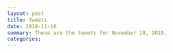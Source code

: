 ```yaml
---
layout: post
title: Tweets
date: 2018-11-18
summary: These are the tweets for November 18, 2018.
categories:
---
```



